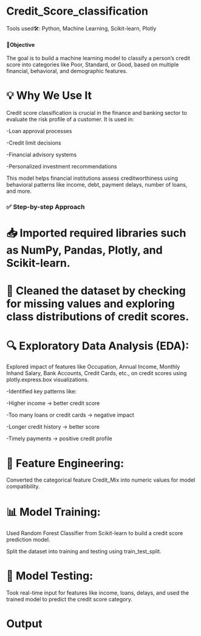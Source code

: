 # Credit_Score_classification
Tools used🛠: Python, Machine Learning, Scikit-learn, Plotly


#### 🎯Objective
The goal is to build a machine learning model to classify a person’s credit score into categories like Poor, Standard, or Good, based on multiple financial, behavioral, and demographic features.

# 💡 Why We Use It
Credit score classification is crucial in the finance and banking sector to evaluate the risk profile of a customer. It is used in:

-Loan approval processes

-Credit limit decisions

-Financial advisory systems

-Personalized investment recommendations

This model helps financial institutions assess creditworthiness using behavioral patterns like income, debt, payment delays, number of loans, and more.

### ✅ Step-by-step Approach
# 📥 Imported required libraries such as NumPy, Pandas, Plotly, and Scikit-learn.

# 🧹 Cleaned the dataset by checking for missing values and exploring class distributions of credit scores.

# 🔍 Exploratory Data Analysis (EDA):

Explored impact of features like Occupation, Annual Income, Monthly Inhand Salary, Bank Accounts, Credit Cards, etc., on credit scores using plotly.express.box visualizations.

-Identified key patterns like:

-Higher income → better credit score

-Too many loans or credit cards → negative impact

-Longer credit history → better score

-Timely payments → positive credit profile

# 🧠 Feature Engineering:

Converted the categorical feature Credit_Mix into numeric values for model compatibility.

# 📊 Model Training:

Used Random Forest Classifier from Scikit-learn to build a credit score prediction model.

Split the dataset into training and testing using train_test_split.

# 🧪 Model Testing:

Took real-time input for features like income, loans, delays, and used the trained model to predict the credit score category.

# Output
